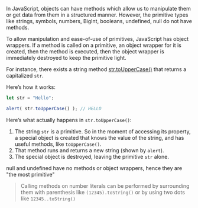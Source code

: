 In JavaScript, objects can have methods which allow us to manipulate them or get data from them in a structured manner. However, the primitive types like strings, symbols, numbers, BigInt, booleans, undefined, null do not have methods.

To allow manipulation and ease-of-use of primitives, JavaScript has object wrappers. If a method is called on a primitive, an object wrapper for it is created, then the method is executed, then the object wrapper is immediately destroyed to keep the primitive light.

For instance, there exists a string method [str.toUpperCase()](https://developer.mozilla.org/en/docs/Web/JavaScript/Reference/Global_Objects/String/toUpperCase) that returns a capitalized `str`.

Here’s how it works:
```javascript
let str = "Hello";

alert( str.toUpperCase() ); // HELLO
```

Here’s what actually happens in `str.toUpperCase()`:
1. The string `str` is a primitive. So in the moment of accessing its property, a special object is created that knows the value of the string, and has useful methods, like `toUpperCase()`.
2. That method runs and returns a new string (shown by `alert`).
3. The special object is destroyed, leaving the primitive `str` alone.

null and undefined have no methods or object wrappers, hence they are "the most primitive"

> Calling methods on number literals can be performed by surrounding them with parenthesis like `(12345).toString()` or by using two dots like `12345..toString()`